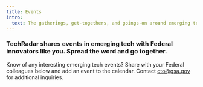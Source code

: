 ```yaml
---
title: Events
intro:
  text: The gatherings, get-togethers, and goings-on around emerging tech.
---
```


### TechRadar shares events in emerging tech with Federal innovators like you. Spread the word and go together.

Know of any interesting emerging tech events? Share with your Federal colleagues below and add an event to the calendar. Contact <a href="mailto:cto@gsa.gov">cto@gsa.gov</a> for additional inquiries.
